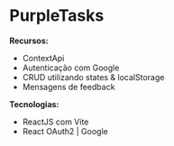 <h1>PurpleTasks</h1>
<p></p><strong>Recursos: </strong></p>
<ul>
  <li>ContextApi</li>
  <li>Autenticação com Google</li>
  <li>CRUD utilizando states & localStorage</li>
  <li>Mensagens de feedback</li>
</ul>
<p></p><strong>Tecnologias: </strong></p>
<ul>
  <li>ReactJS com Vite</li>
  <li>React OAuth2 | Google</li>
</ul>

